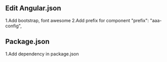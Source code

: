 ## Edit Angular.json

1.Add bootstrap, font awesome
2.Add prefix for component
"prefix": "aaa-config",



## Package.json

1.Add dependency in package.json
